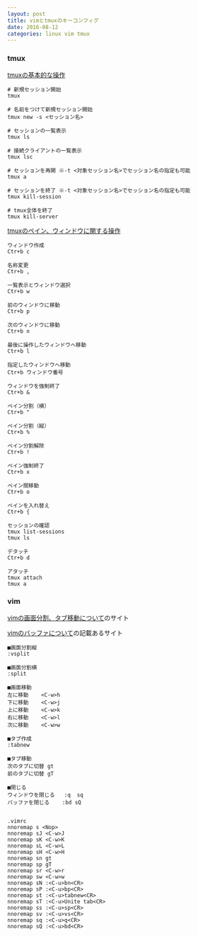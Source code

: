 ```yaml
---
layout: post
title: vimとtmuxのキーコンフィグ
date: 2016-08-12
categories: linux vim tmux
---
```



### tmux

[tmuxの基本的な操作](http://qiita.com/nmrmsys/items/03f97f5eabec18a3a18b)

```
# 新規セッション開始
tmux

# 名前をつけて新規セッション開始
tmux new -s <セッション名>

# セッションの一覧表示
tmux ls

# 接続クライアントの一覧表示
tmux lsc

# セッションを再開 ※-t <対象セッション名>でセッション名の指定も可能
tmux a

# セッションを終了 ※-t <対象セッション名>でセッション名の指定も可能
tmux kill-session

# tmux全体を終了
tmux kill-server
```

[tmuxのペイン、ウィンドウに関する操作](http://qiita.com/sxo/items/e26d2eac49dc732b1223)

```
ウィンドウ作成
Ctr+b c

名称変更
Ctr+b ,

一覧表示とウィンドウ選択
Ctr+b w

前のウィンドウに移動
Ctr+b p

次のウィンドウに移動
Ctr+b n

最後に操作したウィンドウへ移動
Ctr+b l

指定したウィンドウへ移動
Ctr+b ウィンドウ番号

ウィンドウを強制終了
Ctr+b &

ペイン分割（横）
Ctr+b "

ペイン分割（縦）
Ctr+b %

ペイン分割解除
Ctr+b !

ペイン強制終了
Ctr+b x

ペイン間移動
Ctr+b o

ペインを入れ替え
Ctr+b {

セッションの確認
tmux list-sessions
tmux ls

デタッチ
Ctr+b d

アタッチ
tmux attach
tmux a

```


### vim

[vimの画面分割、タブ移動について](http://qiita.com/tekkoc/items/98adcadfa4bdc8b5a6ca)のサイト

[vimのバッファについて](http://d.hatena.ne.jp/mickey24/20080815/1218797020)の記載あるサイト

```
■画面分割縦
:vsplit

■画面分割横
:split

■画面移動
左に移動	<C-w>h
下に移動	<C-w>j
上に移動	<C-w>k
右に移動	<C-w>l
次に移動	<C-w>w

■タブ作成
:tabnew

■タブ移動
次のタブに切替	gt
前のタブに切替	gT

■閉じる
ウィンドウを閉じる	:q	sq
バッファを閉じる	:bd	sQ


.vimrc
nnoremap s <Nop>
nnoremap sJ <C-w>J
nnoremap sK <C-w>K
nnoremap sL <C-w>L
nnoremap sH <C-w>H
nnoremap sn gt
nnoremap sp gT
nnoremap sr <C-w>r
nnoremap sw <C-w>w
nnoremap sN :<C-u>bn<CR>
nnoremap sP :<C-u>bp<CR>
nnoremap st :<C-u>tabnew<CR>
nnoremap sT :<C-u>Unite tab<CR>
nnoremap ss :<C-u>sp<CR>
nnoremap sv :<C-u>vs<CR>
nnoremap sq :<C-u>q<CR>
nnoremap sQ :<C-u>bd<CR>
```